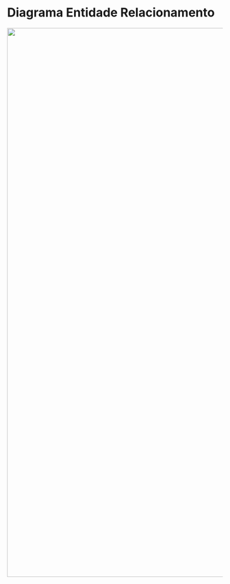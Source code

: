 # Diagrama Entidade Relacionamento

<div align="center">
    <img src="" width="1280" />
    <div height="2"></div>
</div>

